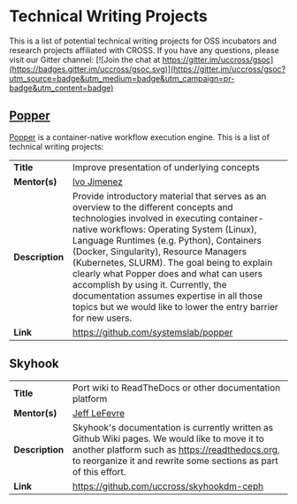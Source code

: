 # Technical Writing Projects

This is a list of potential technical writing projects for OSS 
incubators and research projects affiliated with CROSS. If you have 
any questions, please visit our Gitter channel: [![Join the chat at 
https://gitter.im/uccross/gsoc](https://badges.gitter.im/uccross/gsoc.svg)](https://gitter.im/uccross/gsoc?utm_source=badge&utm_medium=badge&utm_campaign=pr-badge&utm_content=badge)

## [Popper](https://github.com/systemslab/popper)

[Popper](https://github.com/systemslab/popper) is a container-native 
workflow execution engine. This is a list of technical writing 
projects:

|                 |                                               |
|-----------------|-----------------------------------------------|
| **Title**       | Improve presentation of underlying concepts   |
| **Mentor(s)**   | [Ivo Jimenez](http://www.ivotron.me)          |
| **Description** | Provide introductory material that serves as an overview to the different concepts and technologies involved in executing container-native workflows: Operating System (Linux), Language Runtimes (e.g. Python), Containers (Docker, Singularity), Resource Managers (Kubernetes, SLURM). The goal being to explain clearly what Popper does and what can users accomplish by using it. Currently, the documentation assumes expertise in all those topics but we would like to lower the entry barrier for new users. |
| **Link**        | <https://github.com/systemslab/popper>  |

## Skyhook

|                 |                                               |
|-----------------|-----------------------------------------------|
| **Title**       | Port wiki to ReadTheDocs or other documentation platform |
| **Mentor(s)**   | [Jeff LeFevre](https://users.soe.ucsc.edu/~jlefevre)          |
| **Description** | Skyhook's documentation is currently written as Github Wiki pages. We would like to move it to another platform such as <https://readthedocs.org>, to reorganize it and rewrite some sections as part of this effort. |
| **Link**        | <https://github.com/uccross/skyhookdm-ceph>  |
